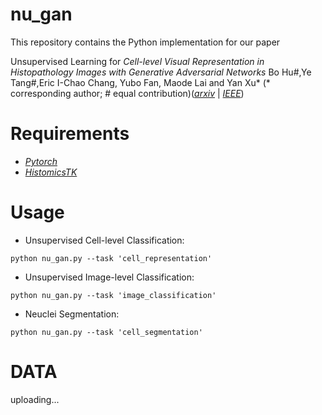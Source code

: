 # nu_gan
This repository contains the Python implementation for our paper 

Unsupervised Learning for *Cell-level Visual Representation in Histopathology Images with Generative Adversarial Networks*
Bo Hu#,Ye Tang#,Eric I-Chao Chang, Yubo Fan, Maode Lai and Yan Xu* (* corresponding author; # equal contribution)([*arxiv*](https://arxiv.org/abs/1711.11317) | [*IEEE*](https://ieeexplore.ieee.org/document/8402089)) 

Requirements
=================
* [*Pytorch*](https://github.com/pytorch/pytorch)
* [*HistomicsTK*](https://github.com/DigitalSlideArchive/HistomicsTK)

Usage
=================

* Unsupervised Cell-level Classification:
```shell
python nu_gan.py --task 'cell_representation'
```

* Unsupervised Image-level Classification:
```shell
python nu_gan.py --task 'image_classification'
```

* Neuclei Segmentation:
```shell
python nu_gan.py --task 'cell_segmentation'
```

DATA
=================
uploading...
